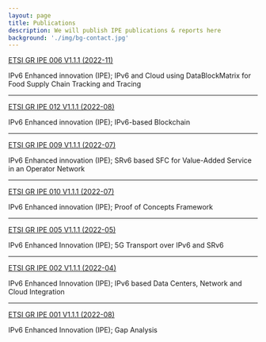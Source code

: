 ```yaml
---
layout: page
title: Publications
description: We will publish IPE publications & reports here
background: './img/bg-contact.jpg'
---
```


[ETSI GR IPE 006 V1.1.1 (2022-11)](https://www.etsi.org/deliver/etsi_gr/IPE/001_099/006/01.01.01_60/gr_IPE006v010101p.pdf)

IPv6 Enhanced innovation (IPE); IPv6 and Cloud using DataBlockMatrix for Food Supply Chain Tracking and Tracing

---

[ETSI GR IPE 012 V1.1.1 (2022-08)](https://www.etsi.org/deliver/etsi_gr/IPE/001_099/012/01.01.01_60/gr_IPE012v010101p.pdf)

IPv6 Enhanced innovation (IPE); IPv6-based Blockchain

---

[ETSI GR IPE 009 V1.1.1 (2022-07)](https://www.etsi.org/deliver/etsi_gr/IPE/001_099/009/01.01.01_60/gr_IPE009v010101p.pdf)

IPv6 Enhanced innovation (IPE); SRv6 based SFC for Value-Added Service in an Operator Network

---

[ETSI GR IPE 010 V1.1.1 (2022-07)](https://www.etsi.org/deliver/etsi_gr/IPE/001_099/010/01.01.01_60/gr_IPE010v010101p.pdf)

IPv6 Enhanced innovation (IPE); Proof of Concepts Framework

---

[ETSI GR IPE 005 V1.1.1 (2022-05)](https://www.etsi.org/deliver/etsi_gr/IPE/001_099/005/01.01.01_60/gr_IPE005v010101p.pdf)

IPv6 Enhanced Innovation (IPE); 5G Transport over IPv6 and SRv6

---

[ETSI GR IPE 002 V1.1.1 (2022-04)](https://www.etsi.org/deliver/etsi_gr/IPE/001_099/002/01.01.01_60/gr_IPE002v010101p.pdf)

IPv6 Enhanced Innovation (IPE); IPv6 based Data Centers, Network and Cloud Integration


---

[ETSI GR IPE 001 V1.1.1 (2022-08)](https://www.etsi.org/deliver/etsi_gr/IPE/001_099/001/01.01.01_60/gr_IPE001v010101p.pdf)

IPv6 Enhanced Innovation (IPE); Gap Analysis